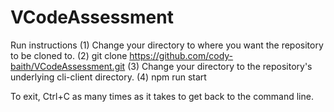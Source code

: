 # VCodeAssessment

Run instructions
(1) Change your directory to where you want the repository to be cloned to. 
(2) git clone https://github.com/cody-baith/VCodeAssessment.git
(3) Change your directory to the repository's underlying cli-client directory. 
(4) npm run start

To exit, Ctrl+C as many times as it takes to get back to the command line. 